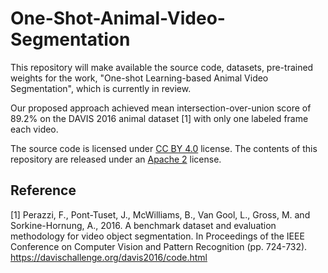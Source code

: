 # One-Shot-Animal-Video-Segmentation

This repository will make available the source code, datasets, pre-trained weights for the work, "One-shot Learning-based Animal Video Segmentation", which is currently in review.

Our proposed approach achieved mean intersection-over-union score of 89.2% on the DAVIS 2016 animal dataset [1] with only one labeled frame each video.

The source code is licensed under [CC BY 4.0](https://creativecommons.org/licenses/by/4.0/) license. The contents of this repository are released under an [Apache 2](LICENSE) license.

## Reference
[1] Perazzi, F., Pont-Tuset, J., McWilliams, B., Van Gool, L., Gross, M. and Sorkine-Hornung, A., 2016. A benchmark dataset and evaluation methodology for video object segmentation. In Proceedings of the IEEE Conference on Computer Vision and Pattern Recognition (pp. 724-732). https://davischallenge.org/davis2016/code.html
